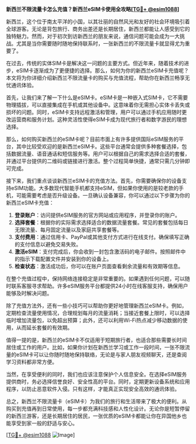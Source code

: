 **新西兰不限流量卡怎么充值？新西兰eSIM卡使用全攻略[[TG💪+ @esim1088](https://t.me/s/esim1088)]**

新西兰，这个位于南太平洋的小国，以其壮丽的自然风光和友好的社会环境吸引着全球游客。无论是背包旅行、商务出差还是长期居住，新西兰都能让人感受到它的独特魅力。然而，对于初次到访新西兰的朋友来说，通信问题可能会成为一大挑战。尤其是当你需要随时随地保持联系时，一张新西兰的不限流量卡就显得尤为重要了。

在过去，传统的实体SIM卡是解决这一问题的主要方式。但近年来，随着技术的进步，eSIM卡逐渐成为了更便捷的选择。那么，如何为你的新西兰eSIM卡充值呢？本文将为你详细介绍新西兰不限流量卡的购买与充值流程，帮助你在新西兰畅享无忧通讯体验。

首先，让我们来了解一下什么是eSIM卡。eSIM卡是一种嵌入式SIM卡，它不需要物理插拔，可以直接集成在手机或其他设备中。这意味着你无需担心实体卡丢失或损坏的问题。同时，eSIM卡支持远程激活和管理，用户可以通过手机应用随时更改运营商和服务计划。这种灵活性使得eSIM卡成为现代旅行者和数字游民的理想选择。

那么，如何购买新西兰的eSIM卡呢？目前市面上有许多提供国际eSIM服务的平台，其中比较受欢迎的是新西兰eSIM卡。这些平台通常会提供多种套餐选择，包括数据流量、语音通话和短信服务等。用户可以根据自己的需求选择合适的套餐，并通过平台提供的二维码或链接进行激活。整个过程简单快捷，通常只需几分钟即可完成。

接下来，我们重点谈谈新西兰eSIM卡的充值方法。首先，你需要确保你的设备支持eSIM功能。大多数现代智能手机都支持eSIM，但如果你使用的是较老款的手机，可能需要考虑是否升级设备。一旦确认设备兼容，你可以通过以下步骤为你的新西兰eSIM卡充值：

1. **登录账户**：访问提供eSIM服务的官方网站或应用程序，并登录你的账户。
2. **选择套餐**：根据你的实际需求选择适合的数据流量套餐。常见的套餐包括每日无限流量、每月固定流量以及家庭共享套餐等。
3. **支付费用**：通过信用卡、PayPal或其他支付方式进行在线支付。确保填写正确的支付信息以避免交易失败。
4. **激活eSIM**：支付完成后，你会收到一封包含激活码的电子邮件。按照邮件中的指示下载配置文件并安装到你的设备上。
5. **检查状态**：激活成功后，你可以在账户页面查看剩余流量和有效期等信息。

在整个充值过程中，保持网络连接稳定是非常重要的。如果遇到任何问题，可以随时联系客服寻求帮助。许多eSIM服务平台都提供24小时在线客服支持，确保用户能够及时解决问题。

除了充值方法外，还有一些小技巧可以帮助你更好地管理新西兰eSIM卡。例如，定期检查流量使用情况，合理规划每月的流量消耗；当接近套餐上限时，可以选择临时增加流量包，以免超出预算；此外，还可以利用Wi-Fi热点减少移动数据的使用，从而延长套餐的有效期。

值得一提的是，新西兰的eSIM卡不仅适用于短期旅行者，也适合那些需要长时间居住或工作的用户。比如，如果你计划在新西兰学习或工作一段时间，一张不限流量的eSIM卡可以让你随时随地保持联络，无论是与家人朋友视频聊天，还是查阅学习资料都非常方便。

当然，在享受便利的同时，我们也应该注意保护个人信息安全。在选择eSIM服务提供商时，务必选择信誉良好、安全性高的平台。同时，定期更新设备系统和应用程序，以防止恶意软件入侵。只有这样，才能真正实现安全高效的通讯体验。

总之，新西兰不限流量卡（eSIM卡）为我们的旅行和生活带来了极大的便利。从购买到充值再到日常使用，每一步都充满科技感和人性化设计。无论你是短暂停留的新西兰游客，还是长期居住的居民，一张优质的eSIM卡都能让你在异国他乡也能享受到家一般的舒适与安心。

[[TG💪+ @esim1088](https://t.me/s/esim1088) ![Image](https://i.postimg.cc/4NQfJmqS/Snipaste-2025-05-13-00-14-12.png)]
